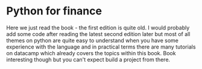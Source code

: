 # Python for finance

Here we just read the book - the first edition is quite old.
I would probably add some code after reading the latest second edition later but most of all themes on python are quite easy to understand when you have some experience with the language and in practical terms there are many tutorials on datacamp which already covers the topics within this book.
Book interesting though but you can't expect build a project from there.